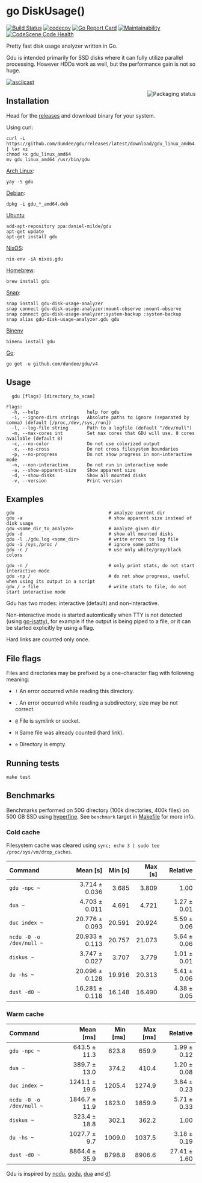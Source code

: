 # go DiskUsage()

[![Build Status](https://travis-ci.com/dundee/gdu.svg?branch=master)](https://travis-ci.com/dundee/gdu)
[![codecov](https://codecov.io/gh/dundee/gdu/branch/master/graph/badge.svg)](https://codecov.io/gh/dundee/gdu)
[![Go Report Card](https://goreportcard.com/badge/github.com/dundee/gdu)](https://goreportcard.com/report/github.com/dundee/gdu)
[![Maintainability](https://api.codeclimate.com/v1/badges/30d793274607f599e658/maintainability)](https://codeclimate.com/github/dundee/gdu/maintainability)
[![CodeScene Code Health](https://codescene.io/projects/13129/status-badges/code-health)](https://codescene.io/projects/13129)

Pretty fast disk usage analyzer written in Go.

Gdu is intended primarily for SSD disks where it can fully utilize parallel processing.
However HDDs work as well, but the performance gain is not so huge.

[![asciicast](https://asciinema.org/a/382738.svg)](https://asciinema.org/a/382738)

<a href="https://repology.org/project/gdu/versions">
    <img src="https://repology.org/badge/vertical-allrepos/gdu.svg" alt="Packaging status" align="right">
</a>

## Installation

Head for the [releases](https://github.com/dundee/gdu/releases) and download binary for your system.

Using curl:

    curl -L https://github.com/dundee/gdu/releases/latest/download/gdu_linux_amd64.tgz | tar xz
    chmod +x gdu_linux_amd64
    mv gdu_linux_amd64 /usr/bin/gdu

[Arch Linux](https://aur.archlinux.org/packages/gdu/):

    yay -S gdu

[Debian](https://packages.debian.org/sid/gdu):

    dpkg -i gdu_*_amd64.deb

[Ubuntu](https://launchpad.net/~daniel-milde/+archive/ubuntu/gdu)

    add-apt-repository ppa:daniel-milde/gdu
    apt-get update
    apt-get install gdu


[NixOS](https://search.nixos.org/packages?channel=unstable&show=gdu&query=gdu):

    nix-env -iA nixos.gdu

[Homebrew](https://formulae.brew.sh/formula/gdu):

    brew install gdu

[Snap](https://snapcraft.io/gdu-disk-usage-analyzer):

    snap install gdu-disk-usage-analyzer
    snap connect gdu-disk-usage-analyzer:mount-observe :mount-observe
    snap connect gdu-disk-usage-analyzer:system-backup :system-backup
    snap alias gdu-disk-usage-analyzer.gdu gdu

[Binenv](https://github.com/devops-works/binenv)

    binenv install gdu

[Go](https://pkg.go.dev/github.com/dundee/gdu):

    go get -u github.com/dundee/gdu/v4


## Usage

```
  gdu [flags] [directory_to_scan]

Flags:
  -h, --help                  help for gdu
  -i, --ignore-dirs strings   Absolute paths to ignore (separated by comma) (default [/proc,/dev,/sys,/run])
  -l, --log-file string       Path to a logfile (default "/dev/null")
  -m, --max-cores int         Set max cores that GDU will use. 8 cores available (default 8)
  -c, --no-color              Do not use colorized output
  -x, --no-cross              Do not cross filesystem boundaries
  -p, --no-progress           Do not show progress in non-interactive mode
  -n, --non-interactive       Do not run in interactive mode
  -a, --show-apparent-size    Show apparent size
  -d, --show-disks            Show all mounted disks
  -v, --version               Print version
```

## Examples

    gdu                                   # analyze current dir
    gdu -a                                # show apparent size instead of disk usage
    gdu <some_dir_to_analyze>             # analyze given dir
    gdu -d                                # show all mounted disks
    gdu -l ./gdu.log <some_dir>           # write errors to log file
    gdu -i /sys,/proc /                   # ignore some paths
    gdu -c /                              # use only white/gray/black colors

    gdu -n /                              # only print stats, do not start interactive mode
    gdu -np /                             # do not show progress, useful when using its output in a script
    gdu / > file                          # write stats to file, do not start interactive mode

Gdu has two modes: interactive (default) and non-interactive.

Non-interactive mode is started automtically when TTY is not detected (using [go-isatty](https://github.com/mattn/go-isatty)), for example if the output is being piped to a file, or it can be started explicitly by using a flag.

Hard links are counted only once.

## File flags

Files and directories may be prefixed by a one-character
flag with following meaning:

* `!` An error occurred while reading this directory.

* `.` An error occurred while reading a subdirectory, size may be not correct.

* `@` File is symlink or socket.

* `H` Same file was already counted (hard link).

* `e` Directory is empty.

## Running tests

    make test


## Benchmarks

Benchmarks performed on 50G directory (100k directories, 400k files) on 500 GB SSD using [hyperfine](https://github.com/sharkdp/hyperfine).
See `benchmark` target in [Makefile](Makefile) for more info.

### Cold cache

Filesystem cache was cleared using `sync; echo 3 | sudo tee /proc/sys/vm/drop_caches`.

| Command | Mean [s] | Min [s] | Max [s] | Relative |
|:---|---:|---:|---:|---:|
| `gdu -npc ~` | 3.714 ± 0.036 | 3.685 | 3.809 | 1.00 |
| `dua ~` | 4.703 ± 0.011 | 4.691 | 4.721 | 1.27 ± 0.01 |
| `duc index ~` | 20.776 ± 0.093 | 20.591 | 20.924 | 5.59 ± 0.06 |
| `ncdu -0 -o /dev/null ~` | 20.933 ± 0.113 | 20.757 | 21.073 | 5.64 ± 0.06 |
| `diskus ~` | 3.747 ± 0.027 | 3.707 | 3.779 | 1.01 ± 0.01 |
| `du -hs ~` | 20.096 ± 0.128 | 19.916 | 20.313 | 5.41 ± 0.06 |
| `dust -d0 ~` | 16.281 ± 0.118 | 16.148 | 16.490 | 4.38 ± 0.05 |


### Warm cache

| Command | Mean [ms] | Min [ms] | Max [ms] | Relative |
|:---|---:|---:|---:|---:|
| `gdu -npc ~` | 643.5 ± 11.3 | 623.8 | 659.9 | 1.99 ± 0.12 |
| `dua ~` | 389.7 ± 13.0 | 374.2 | 410.4 | 1.20 ± 0.08 |
| `duc index ~` | 1241.1 ± 19.6 | 1205.4 | 1274.9 | 3.84 ± 0.23 |
| `ncdu -0 -o /dev/null ~` | 1846.7 ± 11.9 | 1823.0 | 1859.9 | 5.71 ± 0.33 |
| `diskus ~` | 323.4 ± 18.8 | 302.1 | 362.2 | 1.00 |
| `du -hs ~` | 1027.7 ± 9.7 | 1009.0 | 1037.5 | 3.18 ± 0.19 |
| `dust -d0 ~` | 8864.4 ± 35.9 | 8798.8 | 8906.6 | 27.41 ± 1.60 |



Gdu is inspired by [ncdu](https://dev.yorhel.nl/ncdu), [godu](https://github.com/viktomas/godu), [dua](https://github.com/Byron/dua-cli) and [df](https://www.gnu.org/software/coreutils/manual/html_node/df-invocation.html).
